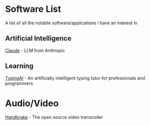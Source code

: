 # Software List
A list of all the notable software/applications I have an interest in

## Artificial Intelligence

[Claude](https://www.claude.ai) - LLM from Anthropic

## Learning

[TypingAI](https://www.typingai.com) - An artificially intelligent typing tutor for professionals and programmers 

# Audio/Video

[Handbrake](https://handbrake.fr) - The open source video transcoder
